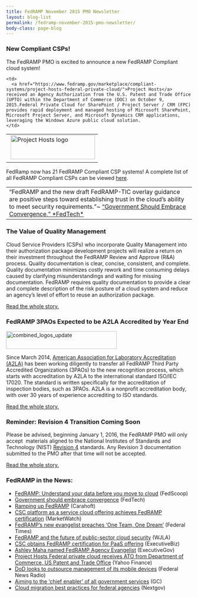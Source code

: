 ```yaml
---
title: FedRAMP November 2015 PMO Newsletter
layout: blog-list
permalink: /fedramp-november-2015-pmo-newsletter/
body-class: page-blog
---
```

### New Compliant CSPs!

The FedRAMP PMO is excited to announce a new FedRAMP Compliant cloud system!

<table>
  <tr>
    <td>
       <img class="alignnone wp-image-17062 size-full" src="https://s3.amazonaws.com/sitesusa/wp-content/uploads/sites/482/2015/03/Project_Hosts-logo.jpg" alt="Project Hosts logo" width="229" height="65" />
    </td>

    <td>
      <a href="https://www.fedramp.gov/marketplace/compliant-systems/project-hosts-federal-private-cloud/">Project Hosts</a> received an Agency Authorization from the U.S. Patent and Trade Office (UPTO) within the Department of Commerce (DOC) on October 9, 2015.Federal Private Cloud for SharePoint / Project Server / CRM (FPC) provides rapid deployment and managed hosting of Microsoft SharePoint, Microsoft Project Server, and Microsoft Dynamics CRM applications, leveraging the Windows Azure public cloud solution.
    </td>
  </tr>
</table>

FedRamp now has 21 FedRAMP Compliant CSP systems! A complete list of all FedRAMP Compliant CSPs can be viewed [here](https://www.fedramp.gov/marketplace/compliant-systems/).

<table>
  <tr>
    <td>
      “FedRAMP and the new draft FedRAMP-TIC overlay guidance are positive steps toward establishing trust in the cloud’s ability to meet security requirements.”~ <a href="http://fedscoop.com/private-companies-love-u.s.-government-cloud-security-controls">“Government Should Embrace Convergence,” *FedTech*
    </td>
  </tr>
</table>

### The Value of Quality Management

Cloud Service Providers (CSPs) who incorporate Quality Management into their authorization package development projects will realize a return on their investment throughout the FedRAMP Review and Approve (R&A) process. Quality documentation is clear, concise, consistent, and complete. Quality documentation minimizes costly rework and time consuming delays caused by clarifying misunderstandings and waiting for missing documentation. FedRAMP requires quality documentation to provide a clear and complete description of the risk posture of a cloud system and reduce an agency’s level of effort to reuse an authorization package.

[Read the whole story.](https://www.fedramp.gov/?p=41162)

### FedRAMP 3PAOs Expected to be A2LA Accredited by Year End

<img class=" size-medium wp-image-41202 alignright" src="https://s3.amazonaws.com/sitesusa/wp-content/uploads/sites/482/2015/11/combined_logos_update-300x48.png" alt="combined_logos_update" width="300" height="48" srcset="https://s3.amazonaws.com/sitesusa/wp-content/uploads/sites/482/2015/11/combined_logos_update-300x48.png 300w, https://s3.amazonaws.com/sitesusa/wp-content/uploads/sites/482/2015/11/combined_logos_update.png 506w" sizes="(max-width: 300px) 100vw, 300px" />

Since March 2014, [American Association for Laboratory Accreditation (A2LA)](https://www.a2la.org/) has been working diligently to transfer all FedRAMP Third Party Accredited Organizations (3PAOs) to the new recognition process, which starts with accreditation by A2LA to the international standard ISO/IEC 17020. The standard is written specifically for the accreditation of inspection bodies, such as 3PAOs. A2LA is a nonprofit accreditation body, with over 30 years of experience accrediting to ISO standards.

[Read the whole story.](https://www.fedramp.gov/?p=41182)

### Reminder: Revision 4 Transition Coming Soon

Please be advised, beginning January 1, 2016, the FedRAMP PMO will only accept  materials aligned to the National Institutes of Standards and Technology (NIST) [Revision 4](http://csrc.nist.gov/publications/drafts/800-53-rev4/sp800-53-rev4-ipd.pdf) standards. Any Revision 3 documentation submitted to the PMO after that time will not be accepted.

[Read the whole story.](https://www.fedramp.gov/?p=41252)

### FedRAMP in the News:

  *  [FedRAMP: Understand your data before you move to cloud](http://fedscoop.com/goodrich-understand-your-data-before-you-move-to-cloud) (FedScoop)
  * [Government should embrace convergence](http://www.fedtechmagazine.com/article/2015/11/what-uber-can-teach-government) (FedTech)
  * [Ramping up FedRAMP](http://www.carahsoft.com/community/ramping-up-fedramp) (Carahoft)
  * [CSC platform as a service cloud offering achieves FedRAMP certification](http://www.marketwatch.com/story/csc-platform-as-a-service-cloud-offering-achieves-fedramp-certification-2015-11-10) (MarketWatch)
  * [FedRAMP’s new evangelist preaches ‘One Team, One Dream’](http://www.federaltimes.com/story/government/it/cloud/2015/10/23/fedramp-evangelist/74453742/) (Federal Times)
  * [FedRAMP and the future of public-sector cloud security](http://wjla.com/news/government-matters/fedramp-and-the-future-of-public-sector-cloud-security) (WJLA)
  * [CSC obtains FedRAMP certification for PaaS offering](http://blog.executivebiz.com/2015/11/csc-obtains-fedramp-certification-for-paas-cloud-offering-red-hats-paul-smith-comments/) (ExecutiveBiz)
  * [Ashley Maha named FedRAMP Agency Evangelist](http://www.executivegov.com/2015/10/ashley-mahan-named-fedramp-agency-evangelist/) (ExecutiveGov)
  * [Project Hosts Federal private cloud receives ATO from Department of Commerce, US Patent and Trade Office](http://finance.yahoo.com/news/project-hosts-federal-private-cloud-133000599.html) (Yahoo Finance)
  * [DoD looks to outsource management of its mobile devices](http://federalnewsradio.com/disa/2015/11/dod-looks-outsource-management-mobile-devices/) (Federal News Radio)
  * [Aiming to the ‘chief enabler’ of all government services](https://gcn.com/articles/2015/10/26/qa-colorado-cio-suma-nallapati.aspx) (GC)
  * [Cloud migration best practices for federal agencies](http://www.nextgov.com/technology-news/tech-insider/2015/10/cloud-migration-best-practices-federal-agencies/123219/) (Nextgov)
